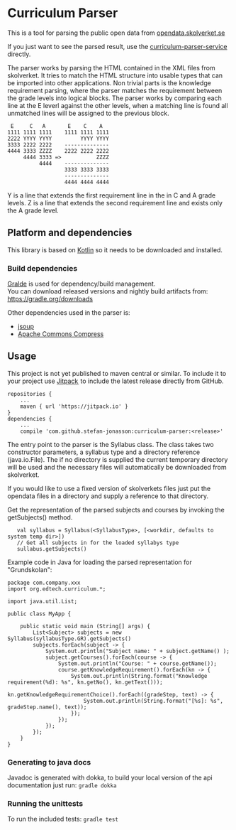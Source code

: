 # Curriculum Parser  

This is a tool for parsing the public open data from [opendata.skolverket.se](http://opendata.skolverket.se/)
 
If you just want to see the parsed result, use the [curriculum-parser-service](https://github.com/stefan-jonasson/curriculum-parser-service) directly.  
 
The parser works by parsing the HTML contained in the XML files from skolverket. 
It tries to match the HTML structure into usable types that can be imported into other applications. 
Non trivial parts is the knowledge requirement parsing, where the parser matches the requirement between the grade levels into logical blocks. 
The parser works by comparing each line at the E leverl against the other levels, when a matching line is found all unmatched lines will be assigned to the previous block. 

```
 E     C   A       E    C    A
1111 1111 1111    1111 1111 1111  
2222 YYYY YYYY         YYYY YYYY
3333 2222 2222    --------------
4444 3333 ZZZZ    2222 2222 2222
     4444 3333 =>           ZZZZ
          4444    --------------
                  3333 3333 3333
                  --------------
                  4444 4444 4444
```
Y is a line that extends the first requirement line in the in C and A grade levels. 
Z is a line that extends the second requirement line and exists only the A grade level.

## Platform and dependencies
This library is based on [Kotlin](https://kotlinlang.org/) so it needs to be downloaded and installed. 

### Build dependencies
[Gralde](https://gradle.org/) is used for dependency/build management.  
You can download released versions and nightly build artifacts from: https://gradle.org/downloads

Other dependencies used in the parser is: 
- [jsoup](https://jsoup.org/)
- [Apache Commons Compress](http://commons.apache.org/proper/commons-compress/)

## Usage
This project is not yet published to maven central or similar. 
To include it to your project use [Jitpack ](https://jitpack.io/) to include the latest release directly from GitHub. 
```
repositories {
    ...
    maven { url 'https://jitpack.io' }
}
dependencies {
    ...
    compile 'com.github.stefan-jonasson:curriculum-parser:<release>'    
```

The entry point to the parser is the Syllabus class.
The class takes two constructor parameters, a syllabus type and a directory reference (java.io.File).
The if no directory is supplied the current temporary directory will be used and the necessary files will automatically be downloaded from skolverket. 

If you would like to use a fixed version of skolverkets files just put the opendata files in a directory and supply a reference to that directory.

Get the representation of the parsed subjects and courses by invoking the getSubjects() method.  
 ```$kotlin
    val syllabus = Syllabus(<SyllabusType>, [<workdir, defaults to system temp dir>])
    // Get all subjects in for the loaded syllabys type
    sullabus.getSubjects()
 ```
 
Example code in Java for loading the parsed representation for "Grundskolan": 
```$java
package com.company.xxx
import org.edtech.curriculum.*;

import java.util.List;

public class MyApp {

    public static void main (String[] args) {
        List<Subject> subjects = new Syllabus(syllabusType.GR).getSubjects()
        subjects.forEach(subject -> {                 
            System.out.println("Subject name: " + subject.getName() );                
            subject.getCourses().forEach(course -> {
                System.out.println("Course: " + course.getName());
                course.getKnowledgeRequirement().forEach(kn -> {
                    System.out.println(String.format("Knowledge requirement(%d): %s", kn.getNo(), kn.getText()));
                    kn.getKnowledgeRequirementChoice().forEach((gradeStep, text) -> {
                        System.out.println(String.format("[%s]: %s", gradeStep.name(), text));
                    });
                });                    
            });
        });        
    }
}
```
### Generating to java docs
Javadoc is generated with dokka, to build your local version of the api documentation just run:
``gradle dokka``

### Running the unittests
To run the included tests: `gradle test`
